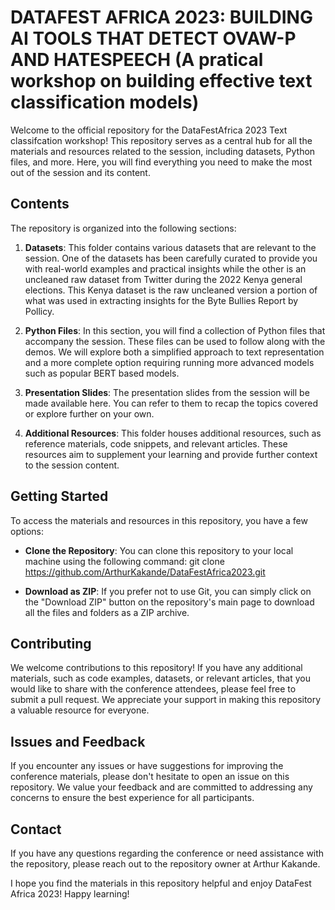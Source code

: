 # DATAFEST AFRICA 2023: BUILDING AI TOOLS THAT DETECT OVAW-P AND HATESPEECH (A pratical workshop on building effective text classification models)

Welcome to the official repository for the DataFestAfrica 2023 Text classifcation workshop! This repository serves as a central hub for all the materials and resources related to the session, including datasets, Python files, and more. Here, you will find everything you need to make the most out of the session and its content.

## Contents

The repository is organized into the following sections:

1. **Datasets**: This folder contains various datasets that are relevant to the session. One of the datasets has been carefully curated to provide you with real-world examples and practical insights while the other is an uncleaned raw dataset from Twitter during the 2022 Kenya general elections. This Kenya dataset is the raw uncleaned version a portion of what was used in extracting insights for the Byte Bullies Report by Pollicy.

2. **Python Files**: In this section, you will find a collection of Python files that accompany the session. These files can be used to follow along with the demos. We will explore both a simplified approach to text representation and a more complete option requiring running more advanced models such as popular BERT based models.

3. **Presentation Slides**: The presentation slides from the session will be made available here. You can refer to them to recap the topics covered or explore further on your own.

4. **Additional Resources**: This folder houses additional resources, such as reference materials, code snippets, and relevant articles. These resources aim to supplement your learning and provide further context to the session content.

## Getting Started

To access the materials and resources in this repository, you have a few options:

- **Clone the Repository**: You can clone this repository to your local machine using the following command:
git clone https://github.com/ArthurKakande/DataFestAfrica2023.git


- **Download as ZIP**: If you prefer not to use Git, you can simply click on the "Download ZIP" button on the repository's main page to download all the files and folders as a ZIP archive.

## Contributing

We welcome contributions to this repository! If you have any additional materials, such as code examples, datasets, or relevant articles, that you would like to share with the conference attendees, please feel free to submit a pull request. We appreciate your support in making this repository a valuable resource for everyone.

## Issues and Feedback

If you encounter any issues or have suggestions for improving the conference materials, please don't hesitate to open an issue on this repository. We value your feedback and are committed to addressing any concerns to ensure the best experience for all participants.

## Contact

If you have any questions regarding the conference or need assistance with the repository, please reach out to the repository owner at Arthur Kakande.

I hope you find the materials in this repository helpful and enjoy DataFest Africa 2023! Happy learning!
